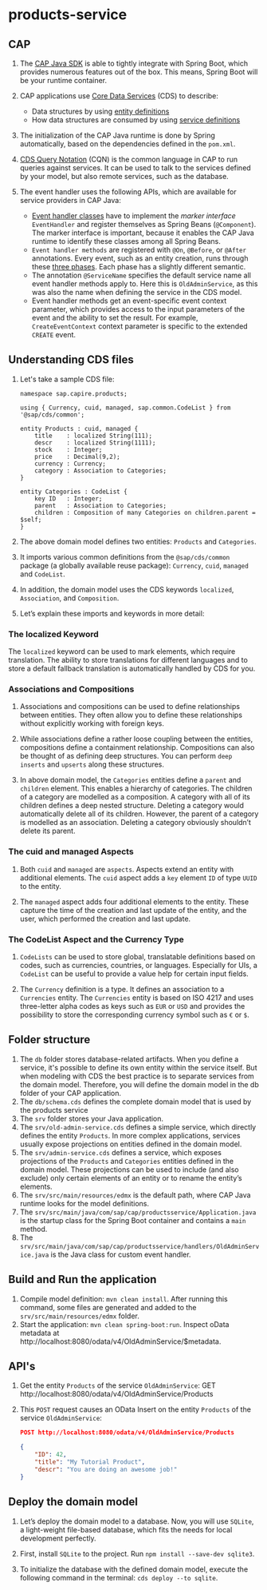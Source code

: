 # products-service

## CAP

1. The [CAP Java SDK](https://cap.cloud.sap/docs/java/) is able to tightly integrate with Spring Boot, which provides numerous features out of the box. This means, Spring Boot will be your runtime container.

1. CAP applications use [Core Data Services](https://cap.cloud.sap/docs/cds/) (CDS) to describe:
    * Data structures by using [entity definitions](https://cap.cloud.sap/docs/cds/cdl)
    * How data structures are consumed by using [service definitions](https://cap.cloud.sap/docs/cds/cdl#services)

1. The initialization of the CAP Java runtime is done by Spring automatically, based on the dependencies defined in the `pom.xml`.

1. [CDS Query Notation](https://cap.cloud.sap/docs/cds/cqn) (CQN) is the common language in CAP to run queries against services. It can be used to talk to the services defined by your model, but also remote services, such as the database.

1. The event handler uses the following APIs, which are available for service providers in CAP Java:
    * [Event handler classes](https://cap.cloud.sap/docs/java/provisioning-api) have to implement the _marker interface_ `EventHandler` and register themselves as Spring Beans (`@Component`). The marker interface is important, because it enables the CAP Java runtime to identify these classes among all Spring Beans.
    * `Event handler methods` are registered with `@On`, `@Before`, or `@After` annotations. Every event, such as an entity creation, runs through these [three phases](https://cap.cloud.sap/docs/java/provisioning-api#phases). Each phase has a slightly different semantic.
    * The annotation `@ServiceName` specifies the default service name all event handler methods apply to. Here this is `OldAdminService`, as this was also the name when defining the service in the CDS model.
    * Event handler methods get an event-specific event context parameter, which provides access to the input parameters of the event and the ability to set the result. For example, `CreateEventContext` context parameter is specific to the extended `CREATE` event.

## Understanding CDS files

1. Let's take a sample CDS file:

    ```
    namespace sap.capire.products;

    using { Currency, cuid, managed, sap.common.CodeList } from '@sap/cds/common';

    entity Products : cuid, managed {
        title    : localized String(111);
        descr    : localized String(1111);
        stock    : Integer;
        price    : Decimal(9,2);
        currency : Currency;
        category : Association to Categories;
    }

    entity Categories : CodeList {
        key ID   : Integer;
        parent   : Association to Categories;
        children : Composition of many Categories on children.parent = $self;
    }
    ```

1. The above domain model defines two entities: `Products` and `Categories`.

1. It imports various common definitions from the `@sap/cds/common` package (a globally available reuse package): `Currency`, `cuid`, `managed` and `CodeList`.

1. In addition, the domain model uses the CDS keywords `localized`, `Association`, and `Composition`. 

1. Let’s explain these imports and keywords in more detail:

### The localized Keyword

The `localized` keyword can be used to mark elements, which require translation. The ability to store translations for different languages and to store a default fallback translation is automatically handled by CDS for you.

### Associations and Compositions

1. Associations and compositions can be used to define relationships between entities. They often allow you to define these relationships without explicitly working with foreign keys.

1. While associations define a rather loose coupling between the entities, compositions define a containment relationship. Compositions can also be thought of as defining deep structures. You can perform `deep inserts` and `upserts` along these structures.

1. In above domain model, the `Categories` entities define a `parent` and `children` element. This enables a hierarchy of categories. The children of a category are modelled as a composition. A category with all of its children defines a deep nested structure. Deleting a category would automatically delete all of its children. However, the parent of a category is modelled as an association. Deleting a category obviously shouldn’t delete its parent.

### The cuid and managed Aspects

1. Both `cuid` and `managed` are `aspects`. Aspects extend an entity with additional elements. The `cuid` aspect adds a `key` element `ID` of type `UUID` to the entity.

1. The `managed` aspect adds four additional elements to the entity. These capture the time of the creation and last update of the entity, and the user, which performed the creation and last update.

### The CodeList Aspect and the Currency Type

1. `CodeLists` can be used to store global, translatable definitions based on codes, such as currencies, countries, or languages. Especially for UIs, a `CodeList` can be useful to provide a value help for certain input fields.

1. The `Currency` definition is a type. It defines an association to a `Currencies` entity. The `Currencies` entity is based on ISO 4217 and uses three-letter alpha codes as keys such as `EUR` or `USD` and provides the possibility to store the corresponding currency symbol such as `€` or `$`.

## Folder structure

1. The `db` folder stores database-related artifacts.
When you define a service, it's possible to define its own entity within the service itself. 
But when modeling with CDS the best practice is to separate services from the domain model.
Therefore, you will define the domain model in the db folder of your CAP application.
1. The `db/schema.cds` defines the complete domain model that is used by the products service
1. The `srv` folder stores your Java application.
1. The `srv/old-admin-service.cds` defines a simple service, which directly defines the entity `Products`. In more complex applications, services usually expose projections on entities defined in the domain model.
1. The `srv/admin-service.cds` defines a service, which exposes projections of the `Products` and `Categories` entities defined in the domain model.
These projections can be used to include (and also exclude) only certain elements of an entity or to rename the entity’s elements.
1. The `srv/src/main/resources/edmx` is the default path, where CAP Java runtime looks for the model definitions.
1. The `srv/src/main/java/com/sap/cap/productsservice/Application.java` is the startup class for the Spring Boot container and contains a `main` method.
1. The `srv/src/main/java/com/sap/cap/productsservice/handlers/OldAdminService.java` is the Java class for custom event handler.

## Build and Run the application

1. Compile model definition: `mvn clean install`. After running this command, some files are generated and added to the `srv/src/main/resources/edmx` folder.
1. Start the application: `mvn clean spring-boot:run`. Inspect oData metadata at http://localhost:8080/odata/v4/OldAdminService/$metadata.

## API's

1. Get the entity `Products` of the service `OldAdminService`: GET http://localhost:8080/odata/v4/OldAdminService/Products

1. This `POST` request causes an OData Insert on the entity `Products` of the service `OldAdminService`:

   ```json
   POST http://localhost:8080/odata/v4/OldAdminService/Products
   
   {
       "ID": 42,
       "title": "My Tutorial Product",
       "descr": "You are doing an awesome job!"
   }
   ```

## Deploy the domain model

1. Let’s deploy the domain model to a database. Now, you will use `SQLite`, a light-weight file-based database, which fits the needs for local development perfectly.

1. First, install `SQLite` to the project. Run `npm install --save-dev sqlite3`.

1. To initialize the database with the defined domain model, execute the following command in the terminal: `cds deploy --to sqlite`.
